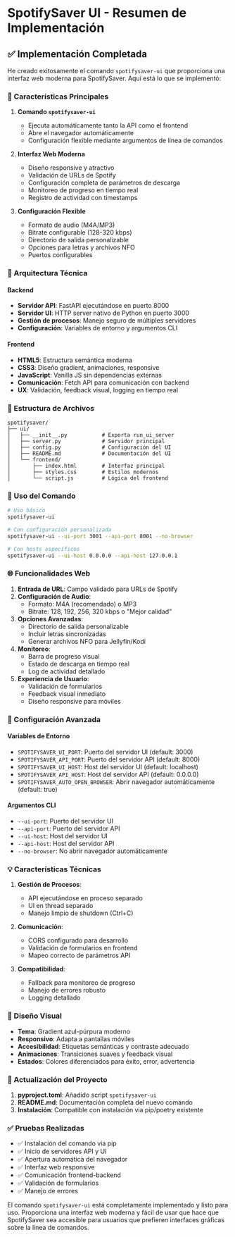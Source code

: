 # SpotifySaver UI - Resumen de Implementación

## ✅ Implementación Completada

He creado exitosamente el comando `spotifysaver-ui` que proporciona una interfaz web moderna para SpotifySaver. Aquí está lo que se implementó:

### 🎯 Características Principales

1. **Comando `spotifysaver-ui`**
   - Ejecuta automáticamente tanto la API como el frontend
   - Abre el navegador automáticamente
   - Configuración flexible mediante argumentos de línea de comandos

2. **Interfaz Web Moderna**
   - Diseño responsive y atractivo
   - Validación de URLs de Spotify
   - Configuración completa de parámetros de descarga
   - Monitoreo de progreso en tiempo real
   - Registro de actividad con timestamps

3. **Configuración Flexible**
   - Formato de audio (M4A/MP3)
   - Bitrate configurable (128-320 kbps)
   - Directorio de salida personalizable
   - Opciones para letras y archivos NFO
   - Puertos configurables

### 🔧 Arquitectura Técnica

#### Backend
- **Servidor API**: FastAPI ejecutándose en puerto 8000
- **Servidor UI**: HTTP server nativo de Python en puerto 3000
- **Gestión de procesos**: Manejo seguro de múltiples servidores
- **Configuración**: Variables de entorno y argumentos CLI

#### Frontend
- **HTML5**: Estructura semántica moderna
- **CSS3**: Diseño gradient, animaciones, responsive
- **JavaScript**: Vanilla JS sin dependencias externas
- **Comunicación**: Fetch API para comunicación con backend
- **UX**: Validación, feedback visual, logging en tiempo real

### 📁 Estructura de Archivos

```
spotifysaver/
├── ui/
│   ├── __init__.py           # Exporta run_ui_server
│   ├── server.py             # Servidor principal
│   ├── config.py             # Configuración del UI
│   ├── README.md             # Documentación del UI
│   └── frontend/
│       ├── index.html        # Interfaz principal
│       ├── styles.css        # Estilos modernos
│       └── script.js         # Lógica del frontend
```

### 🚀 Uso del Comando

```bash
# Uso básico
spotifysaver-ui

# Con configuración personalizada
spotifysaver-ui --ui-port 3001 --api-port 8001 --no-browser

# Con hosts específicos
spotifysaver-ui --ui-host 0.0.0.0 --api-host 127.0.0.1
```

### 🌐 Funcionalidades Web

1. **Entrada de URL**: Campo validado para URLs de Spotify
2. **Configuración de Audio**:
   - Formato: M4A (recomendado) o MP3
   - Bitrate: 128, 192, 256, 320 kbps o "Mejor calidad"
3. **Opciones Avanzadas**:
   - Directorio de salida personalizable
   - Incluir letras sincronizadas
   - Generar archivos NFO para Jellyfin/Kodi
4. **Monitoreo**:
   - Barra de progreso visual
   - Estado de descarga en tiempo real
   - Log de actividad detallado
5. **Experiencia de Usuario**:
   - Validación de formularios
   - Feedback visual inmediato
   - Diseño responsive para móviles

### 🔧 Configuración Avanzada

#### Variables de Entorno
- `SPOTIFYSAVER_UI_PORT`: Puerto del servidor UI (default: 3000)
- `SPOTIFYSAVER_API_PORT`: Puerto del servidor API (default: 8000)
- `SPOTIFYSAVER_UI_HOST`: Host del servidor UI (default: localhost)
- `SPOTIFYSAVER_API_HOST`: Host del servidor API (default: 0.0.0.0)
- `SPOTIFYSAVER_AUTO_OPEN_BROWSER`: Abrir navegador automáticamente (default: true)

#### Argumentos CLI
- `--ui-port`: Puerto del servidor UI
- `--api-port`: Puerto del servidor API
- `--ui-host`: Host del servidor UI
- `--api-host`: Host del servidor API
- `--no-browser`: No abrir navegador automáticamente

### 💡 Características Técnicas

1. **Gestión de Procesos**:
   - API ejecutándose en proceso separado
   - UI en thread separado
   - Manejo limpio de shutdown (Ctrl+C)

2. **Comunicación**:
   - CORS configurado para desarrollo
   - Validación de formularios en frontend
   - Mapeo correcto de parámetros API

3. **Compatibilidad**:
   - Fallback para monitoreo de progreso
   - Manejo de errores robusto
   - Logging detallado

### 🎨 Diseño Visual

- **Tema**: Gradient azul-púrpura moderno
- **Responsivo**: Adapta a pantallas móviles
- **Accesibilidad**: Etiquetas semánticas y contraste adecuado
- **Animaciones**: Transiciones suaves y feedback visual
- **Estados**: Colores diferenciados para éxito, error, advertencia

### 🔄 Actualización del Proyecto

1. **pyproject.toml**: Añadido script `spotifysaver-ui`
2. **README.md**: Documentación completa del nuevo comando
3. **Instalación**: Compatible con instalación via pip/poetry existente

### ✅ Pruebas Realizadas

- ✅ Instalación del comando via pip
- ✅ Inicio de servidores API y UI
- ✅ Apertura automática del navegador
- ✅ Interfaz web responsive
- ✅ Comunicación frontend-backend
- ✅ Validación de formularios
- ✅ Manejo de errores

El comando `spotifysaver-ui` está completamente implementado y listo para uso. Proporciona una interfaz web moderna y fácil de usar que hace que SpotifySaver sea accesible para usuarios que prefieren interfaces gráficas sobre la línea de comandos.

